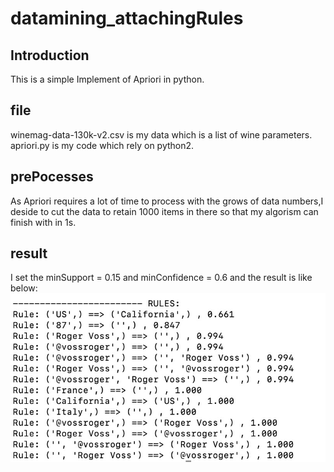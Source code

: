 # datamining_attachingRules
## Introduction
This is a simple Implement of Apriori in python.

## file
winemag-data-130k-v2.csv is my data which is a list of wine parameters.
apriori.py is my code which rely on python2.

## prePocesses
As Apriori requires a lot of time to process with the grows of data numbers,I deside to cut the data to retain 1000 items in there so that my algorism can finish with in 1s.

## result
I set the minSupport = 0.15 and minConfidence = 0.6 and the result is like below:
 ![image](https://github.com/xcircle/datamining_attachingRules/blob/master/image/1.jpg)
